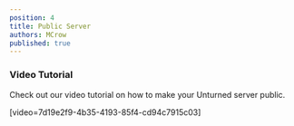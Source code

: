 ```yaml
---
position: 4
title: Public Server
authors: MCrow
published: true
---
```


### Video Tutorial
Check out our video tutorial on how to make your Unturned server public.

[video=7d19e2f9-4b35-4193-85f4-cd94c7915c03]